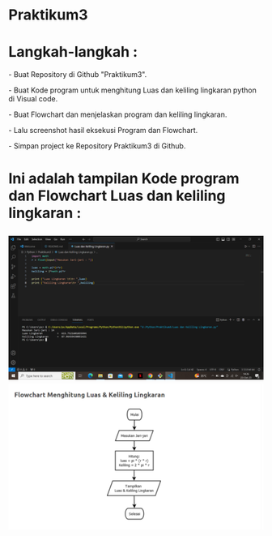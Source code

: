 # Praktikum3
# Langkah-langkah :
<p>- Buat Repository di Github "Praktikum3".
<p>- Buat Kode program untuk menghitung Luas dan keliling lingkaran python di Visual code.
<p>- Buat Flowchart dan menjelaskan program dan keliling lingkaran.
<p>- Lalu screenshot hasil eksekusi Program dan Flowchart.
<p>- Simpan project ke Repository Praktikum3 di Github.

<h1>Ini adalah tampilan Kode program dan Flowchart Luas dan keliling lingkaran :
  
![gambar](screenshot/ss.png)
![gambar](screenshot/ss2.png)
